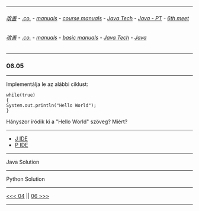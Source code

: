 
---

###### [改善](https://github.com/ttltrk/0C/blob/master/README.MD) - [.co.](https://github.com/ttltrk/PRG/blob/master/CODING.MD) - [manuals](https://github.com/ttltrk/PRG/blob/master/MAN.MD) - [course manuals](https://github.com/ttltrk/PRG/blob/master/COUR_MAN.MD) - [Java Tech](https://github.com/ttltrk/PRG/blob/master/JAVA/DOC/CM/JT.MD) - [Java - PT](https://github.com/ttltrk/PRG/blob/master/JAVA/DOC/BJM/TOMI/JJ.MD) - [6th meet](https://github.com/ttltrk/PRG/blob/master/JAVA/DOC/BJM/TOMI/06/06.MD) 

###### [改善](https://github.com/ttltrk/0C/blob/master/README.MD) - [.co.](https://github.com/ttltrk/PRG/blob/master/CODING.MD) - [manuals](https://github.com/ttltrk/PRG/blob/master/MAN.MD) - [basic manuals](https://github.com/ttltrk/PRG/blob/master/MANUALS.MD) - [Java Tech](https://github.com/ttltrk/PRG/blob/master/JAVA/DOC/JT/JT.MD) - [Java](https://github.com/ttltrk/PRG/blob/master/JAVA/DOC/OJM/OJM.MD)

---

### 06.05

---

Implementálja le az alábbi ciklust:

```
while(true)
{
System.out.println("Hello World");
}
```

Hányszor íródik ki a "Hello World" szöveg? Miért?

---

* [J IDE](https://www.tutorialspoint.com/compile_java_online.php) 
* [P IDE](https://repl.it/@ttltrknet/YummyRedMp3)

---

Java Solution

---

Python Solution

---

[<<< 04](https://github.com/ttltrk/PRG/blob/master/JAVA/DOC/BJM/TOMI/06/04/04.MD) ||
[06 >>>](https://github.com/ttltrk/PRG/blob/master/JAVA/DOC/BJM/TOMI/06/06/06.MD)

---


